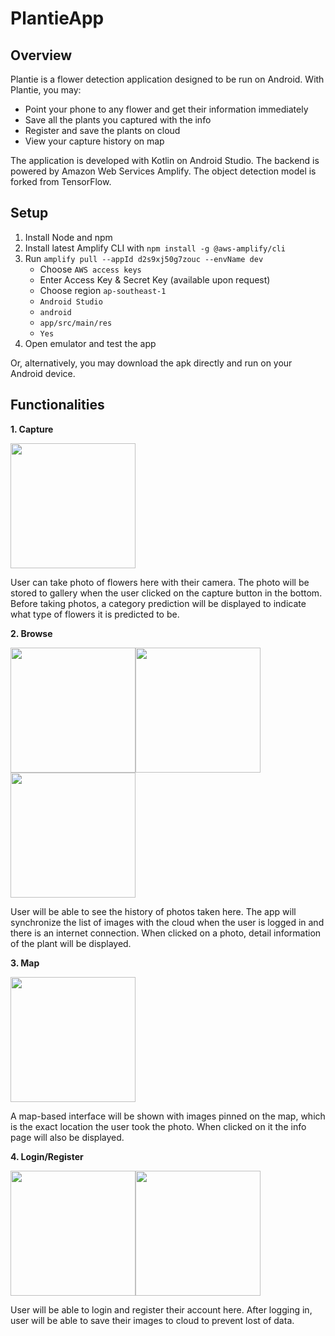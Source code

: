
# PlantieApp
 
## Overview

Plantie is a flower detection application designed to be run on Android. 
With Plantie, you may:
* Point your phone to any flower and get their information immediately
* Save all the plants you captured with the info
* Register and save the plants on cloud
* View your capture history on map

The application is developed with Kotlin on Android Studio.
The backend is powered by Amazon Web Services Amplify.
The object detection model is forked from TensorFlow.

## Setup

1. Install Node and npm
2. Install latest Amplify CLI with `npm install -g @aws-amplify/cli`
3. Run `amplify pull --appId d2s9xj50g7zouc --envName dev`
    - Choose `AWS access keys`
    - Enter Access Key & Secret Key (available upon request)
    - Choose region `ap-southeast-1`
    - `Android Studio`
    - `android`
    - `app/src/main/res`
    - `Yes`
4. Open emulator and test the app

Or, alternatively, you may download the apk directly and run on your Android device.

## Functionalities

**1. Capture**

<img src="https://drive.google.com/uc?export=download&id=1qV3LWYWAWuUwqeUvgKhKwY1IpcqTPc03" width="200"/>

User can take photo of flowers here with their camera. The photo will be stored to gallery when the user clicked on the capture button in the bottom. Before taking photos, a category prediction will be displayed to indicate what type of flowers it is predicted to be.


**2. Browse**

<img src="https://drive.google.com/uc?export=download&id=1-YDTKJZGISQsv4OBf-cAX-ZHwAqoqbr_" width="200"/><img src="https://drive.google.com/uc?export=download&id=1-T-M3F5ZswcXblimmxY2sUjkkx-Ak_Wp" width="200"/><img src="https://drive.google.com/uc?export=download&id=1-RB-h77AMfqBpGQbUO1qlwUaAlpJfDNk" width="200"/>

User will be able to see the history of photos taken here. The app will synchronize the list of images with the cloud when the user is logged in and there is an internet connection. When clicked on a photo, detail information of the plant will be displayed.


**3. Map**

<img src="https://drive.google.com/uc?export=download&id=1-Imm0w8vv9CM-p8cFgNnUIPYHEWdbCbX" width="200"/>

A map-based interface will be shown with images pinned on the map, which is the exact location the user took the photo. When clicked on it the info page will also be displayed.


**4. Login/Register**

<img src="https://drive.google.com/uc?export=download&id=1-gsT-TiN178sHfZ0hfKAH1mZ4loa5r7g" width="200"/><img src="https://drive.google.com/uc?export=download&id=1-malcG1yrev3G1hFHWA1m5HJJcoDaXtL" width="200"/>

User will be able to login and register their account here. After logging in, user will be able to save their images to cloud to prevent lost of data.

